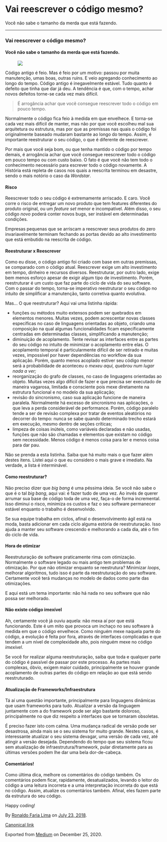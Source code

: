 Vai reescrever o código mesmo?
==============================

Você não sabe o tamanho da merda que está fazendo.

------------------------------------------------------------------------

### Vai reescrever o código mesmo?

#### Você não sabe o tamanho da merda que está fazendo.

<figure>
<img src="https://cdn-images-1.medium.com/max/800/1*uhb_Di-QUNm4KxaY5_7bDQ.jpeg" class="graf-image" />
</figure>Código antigo é feio. Mas é feio por um motivo: passou por
muita manutenção, umas boas, outras ruins. E veio agregando conhecimento
ao longo do tempo. Código antigo é inegavelmente estável. Tudo quanto é
defeito que tinha que dar já deu. A tendência é que, com o tempo, achar
novos defeitos torne-se cada vez mais difícil.

> É arrogância achar que você consegue reescrever todo o código em
> pouco tempo.

Normalmente o código fica feio à medida em que envelhece. E torna-se
cada vez mais difícil de manter, mas não por que você escolheu mal sua
arquitetura ou estrutura, mas por que as premissas nas quais o código
foi originalmente baseado mudaram bastante ao longo do tempo. Assim, é
importante reestruturar o seu código, o que é diferente de reescrever.

Por mais que você seja bom, ou que tenha mantido o código por tempo
demais, é arrogância achar que você consegue reescrever todo o código em
pouco tempo ou com custo baixo. O fato é que você não tem todo o
conhecimento necessário para escrever todo o código novamente. A
História está repleta de casos nos quais a reescrita terminou em
desastre, sendo o mais notório o caso da *Wordstar*.

#### Risco

Reescrever todo o seu código é extremamente arriscado. E caro. Você
corre o risco de entregar um novo produto que tem features diferentes do
produto original, ou um *feature set* menor e incompatível. Além disso,
o seu código *novo* poderá conter novos bugs, ser instável em
determinadas condições.

Empresas pequenas que se arriscam a reescrever seus produtos do zero
invariavelmente terminam fechando as portas devido ao alto investimento
que está embutido na reescrita de código.

#### Reestruturar x Reescrever

Como eu disse, o código antigo foi criado com base em outras premissas,
se comparado com o código atual. Reescrever exige um alto investimento
em tempo, dinheiro e recursos diversos. Reestruturar, por outro lado,
exige bem menos esforço apesar de exigir algum tipo de investimento.
Porém, reestruturar é um custo que faz parte do ciclo de vida do seu
software. Com o passar do tempo, torna-se imperativo reestruturar o seu
código no intuito de simplificar a manutenção, tanto corretiva quanto
evolutiva.

Mas… O que reestruturar? Aqui vai uma listinha rápida:

-   <span id="4665">funções ou métodos muito extensos podem ser
    quebrados em elementos menores. Muitas vezes, podem acrescentar
    novas classes específicas no caso de linguagens orientadas ao
    objeto, criando uma composição na qual algumas funcionalidades ficam
    especificamente centradas em determinadas classes, simplificando a
    manutenção;</span>
-   <span id="89a0">diminuição de acoplamento. Tente revisar as
    interfaces entre as partes do seu código no intuito de minimizar o
    acoplamento entre elas. O acoplamento temporal é particularmente
    difícil de ser retirado e muitas vezes, impossível por haver
    dependências no workflow da sua aplicação. Porém, quanto menos
    acoplado estiver seu código menor será a probabilidade de aconteceu
    o *mexeu aqui, quebrou num lugar nada a ver;*</span>
-   <span id="8111">reorganização do grafo de classes, no caso de
    linguagens orientadas ao objeto. Muitas vezes algo difícil de fazer
    e que precisa ser executado de maneira vagarosa, limitada e
    consciente pois mexe diretamente na estrutura funcional e no modelo
    da sua aplicação;</span>
-   <span id="29f6">revisão do sincronismo, caso sua aplicação funcione
    de maneira paralela. Normalmente há excesso de sincronismo nas
    aplicações, o que leva a perda considerável de performance. Porém,
    código paralelo tende a ser de revisão complexa por tratar de
    eventos aleatórios no decorrer do tempo: nunca se sabe quando
    determinado trecho estará em execução, mesmo dentro de seções
    críticas;</span>
-   <span id="3431">limpeza de coisas inúteis, como variáveis declaradas
    e não usadas, funções que não são chamadas e elementos que existam
    no código sem necessidade. Menos código é menos coisa para ler e
    menos coisa para dar pau.</span>

Não se prenda a esta listinha. Saiba que há muito mais o que fazer além
destes itens. Listei aqui o que eu considero o mais grave e imediato. Na
verdade, a lista é interminável.

#### Como reestruturar?

Não preciso dizer que *big bang* é uma péssima ideia. Se você não sabe o
que é o tal *big bang*, aqui vai: é fazer tudo de uma vez. Ao invés de
querer arrumar sua base de código toda de uma vez, faça-o de forma
incremental. Isso diminui o risco, minimiza os custos e faz o seu
software permanecer estável enquanto o trabalho é desenvolvido.

Se sua equipe trabalha em ciclos, afinal o desenvolvimento ágil está na
moda, basta adicionar em cada ciclo alguma estória de reestruturação.
Isso ajuda a manter seu software crescendo e melhorando a cada dia, até
o fim do ciclo de vida.

#### Hora de otimizar

Reestruturação de software praticamente rima com otimização. Normalmente
o software legado ou mais antigo tem problemas de otimização. Por que
não otimizar enquanto se reestrutura? Minimizar *loops*, melhorar
algoritmos, tudo isso é parte da reestruturação do seu software.
Certamente você terá mudanças no modelo de dados como parte das
otimizações.

E aqui está um tema importante: não há nada no seu software que não
possa ser melhorado.

#### Não existe código imexível

Ah, certamente você já ouviu aquela: não mexa aí por que está
funcionando. Este é um mito que provoca um inchaço no seu software à
medida em que o código envelhece. Como ninguém mexe naquela parte do
código, a evolução é feita por fora, através de interfaces complicadas e
que tendem a um nível de complexidade alto, pois ninguém mexe no código
*imexível*.

Se você for realizar alguma reestruturação, saiba que toda e qualquer
parte do código é passível de passar por este processo. As partes mais
complexas, óbvio, exigem maior cuidado, principalmente se houver grande
acoplamento de outras partes do código em relação ao que está sendo
reestruturado.

#### Atualização de Frameworks/Infraestrutura

Tá aí uma questão importante, principalmente para linguagens dinâmicas
que usam frameworks para tudo. Atualizar a versão da linguagem
juntamente com a do framework pode ser algo bastante doloroso,
principalmente no que diz respeito a interfaces que se tornaram
obsoletas.

É preciso fazer isto com calma. Uma mudança radical de versão pode ser
desastrosa, ainda mais se o seu sistema for muito grande. Nestes casos,
é interessante atualizar o seu sistema devagar, uma versão de cada vez,
até atingir a versão desejada. Dependendo do tempo que seu sistema ficou
sem atualização de infraestrutura/framework, pular diretamente para as
últimas versões podem lhe dar uma bela dor-de-cabeça.

#### Comentários!

Como última dica, melhore os comentários do código também. Os
comentários podem ficar, rapidamente, desatualizados, levando o leitor
do código a uma leitura incorreta e a uma interpretação incorreta do que
está no código. Assim, atualize os comentários também. Afinal, eles
fazem parte da estrutura do seu código.

Happy coding!

By
<a href="https://medium.com/@ronaldolima" class="p-author h-card">Ronaldo Faria Lima</a>
on [July 23, 2018](https://medium.com/p/9f51e0faffb5).

<a href="https://medium.com/@ronaldolima/vai-reescrever-o-c%C3%B3digo-mesmo-9f51e0faffb5" class="p-canonical">Canonical link</a>

Exported from [Medium](https://medium.com) on December 25, 2020.
